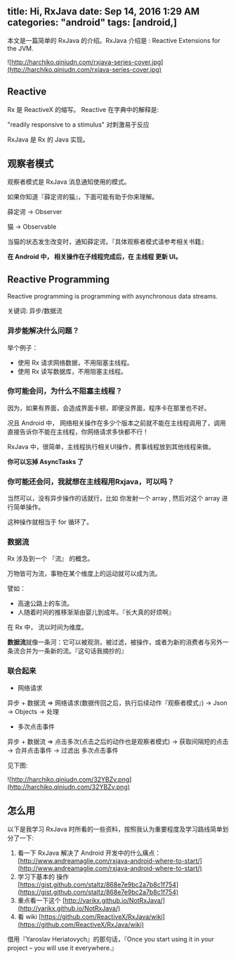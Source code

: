 title: Hi, RxJava
date: Sep 14, 2016 1:29 AM
categories: "android"
tags: [android,]
---

本文是一篇简单的 RxJava 的介绍。RxJava 介绍是 : Reactive Extensions for the JVM.


<!--more-->

![http://harchiko.qiniudn.com/rxjava-series-cover.jpg](http://harchiko.qiniudn.com/rxjava-series-cover.jpg)

## Reactive 

Rx 是 ReactiveX 的缩写。 Reactive 在字典中的解释是:

"readily responsive to a stimulus" 对刺激易于反应

RxJava 是 Rx 的 Java 实现。

## 观察者模式

观察者模式是 RxJava 消息通知使用的模式。

如果你知道『薛定谔的猫』，下面可能有助于你来理解。

薛定谔 -> Observer

猫 -> Observable

当猫的状态发生改变时，通知薛定谔。『具体观察者模式请参考相关书籍』

**在 Android 中， 相关操作在子线程完成后，在 主线程 更新 UI。**

## Reactive Programming

Reactive programming is programming with asynchronous data streams.

关键词: 异步/数据流

### 异步能解决什么问题？

举个例子：
* 使用 Rx 请求网络数据，不用阻塞主线程。
* 使用 Rx 读写数据库，不用阻塞主线程。

### 你可能会问，为什么不阻塞主线程？

因为，如果有界面，会造成界面卡顿，即便没界面，程序卡在那里也不好。

况且 Android 中， 网络相关操作在多少个版本之前就不能在主线程调用了，调用直接告诉你不能在主线程，你网络请求多快都不行！

RxJava 中，很简单，主线程执行相关UI操作，费事线程放到其他线程来做。

**你可以忘掉 AsyncTasks 了**

### 你可能还会问，我就想在主线程用Rxjava，可以吗？

当然可以，没有异步操作的话就行，比如 你发射一个 array , 然后对这个 array 进行简单操作。

这种操作就相当于 for 循环了。

### 数据流

Rx 涉及到一个 『流』 的概念。

万物皆可为流，事物在某个维度上的运动就可以成为流。

譬如： 

* 高速公路上的车流。
* 人随着时间的推移渐渐由婴儿到成年。『长大真的好烦啊』 

在 Rx 中， 流以时间为维度。

**数据流**就像一条河：它可以被观测，被过滤，被操作，或者为新的消费者与另外一条流合并为一条新的流。『这句话我摘抄的』

### 联合起来

* 网络请求

异步 + 数据流 =>  网络请求(数据传回之后，执行后续动作『观察者模式』) -> Json -> Objects -> 处理

* 多次点击事件

异步 + 数据流 => 点击多次(点击之后的动作也是观察者模式) -> 获取间隔短的点击 -> 合并点击事件 -> 过滤出 多次点击事件

见下图:

![http://harchiko.qiniudn.com/32YBZv.png](http://harchiko.qiniudn.com/32YBZv.png)

## 怎么用

以下是我学习 RxJava 时所看的一些资料，按照我认为重要程度及学习路线简单划分了一下:

1. 看一下 RxJava 解决了 Android 开发中的什么痛点：[http://www.andreamaglie.com/rxjava-android-where-to-start/](http://www.andreamaglie.com/rxjava-android-where-to-start/)
2. 学习下基本的 操作[https://gist.github.com/staltz/868e7e9bc2a7b8c1f754](https://gist.github.com/staltz/868e7e9bc2a7b8c1f754)
3. 重点看一下这个 [http://yarikx.github.io/NotRxJava/](http://yarikx.github.io/NotRxJava/)
4. 看 wiki [https://github.com/ReactiveX/RxJava/wiki](https://github.com/ReactiveX/RxJava/wiki)

借用『Yaroslav Heriatovych』的那句话，『Once you start using it in your project – you will use it everywhere.』






